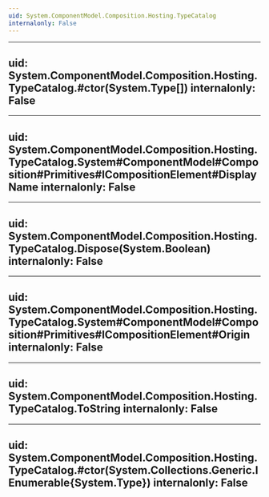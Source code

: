 ```yaml
---
uid: System.ComponentModel.Composition.Hosting.TypeCatalog
internalonly: False
---
```


---
uid: System.ComponentModel.Composition.Hosting.TypeCatalog.#ctor(System.Type[])
internalonly: False
---

---
uid: System.ComponentModel.Composition.Hosting.TypeCatalog.System#ComponentModel#Composition#Primitives#ICompositionElement#DisplayName
internalonly: False
---

---
uid: System.ComponentModel.Composition.Hosting.TypeCatalog.Dispose(System.Boolean)
internalonly: False
---

---
uid: System.ComponentModel.Composition.Hosting.TypeCatalog.System#ComponentModel#Composition#Primitives#ICompositionElement#Origin
internalonly: False
---

---
uid: System.ComponentModel.Composition.Hosting.TypeCatalog.ToString
internalonly: False
---

---
uid: System.ComponentModel.Composition.Hosting.TypeCatalog.#ctor(System.Collections.Generic.IEnumerable{System.Type})
internalonly: False
---
